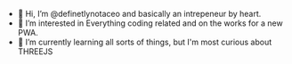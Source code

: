 - 👋 Hi, I’m @definetlynotaceo and basically an intrepeneur by heart.
- 👀 I’m interested in Everything coding related and on the works for a new PWA.
- 🌱 I’m currently learning all sorts of things, but I'm most curious about THREEJS


<!---
definetlynotaceo/definetlynotaceo is a ✨ special ✨ repository because its `README.md` (this file) appears on your GitHub profile.
You can click the Preview link to take a look at your changes.
--->
